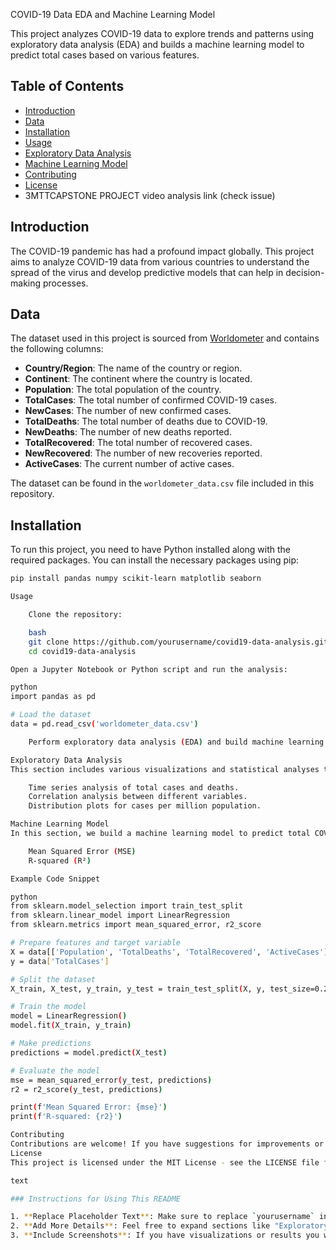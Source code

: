  COVID-19 Data EDA and Machine Learning Model

This project analyzes COVID-19 data to explore trends and patterns using exploratory data analysis (EDA) and builds a machine learning model to predict total cases based on various features.

## Table of Contents

- [Introduction](#introduction)
- [Data](#data)
- [Installation](#installation)
- [Usage](#usage)
- [Exploratory Data Analysis](#exploratory-data-analysis)
- [Machine Learning Model](#machine-learning-model)
- [Contributing](#contributing)
- [License](#license)
- 3MTTCAPSTONE PROJECT video analysis link (check issue)

## Introduction

The COVID-19 pandemic has had a profound impact globally. This project aims to analyze COVID-19 data from various countries to understand the spread of the virus and develop predictive models that can help in decision-making processes.

## Data

The dataset used in this project is sourced from [Worldometer](https://www.worldometers.info/coronavirus/) and contains the following columns:

- **Country/Region**: The name of the country or region.
- **Continent**: The continent where the country is located.
- **Population**: The total population of the country.
- **TotalCases**: The total number of confirmed COVID-19 cases.
- **NewCases**: The number of new confirmed cases.
- **TotalDeaths**: The total number of deaths due to COVID-19.
- **NewDeaths**: The number of new deaths reported.
- **TotalRecovered**: The total number of recovered cases.
- **NewRecovered**: The number of new recoveries reported.
- **ActiveCases**: The current number of active cases.
  
The dataset can be found in the `worldometer_data.csv` file included in this repository.

## Installation

To run this project, you need to have Python installed along with the required packages. You can install the necessary packages using pip:

```bash
pip install pandas numpy scikit-learn matplotlib seaborn

Usage

    Clone the repository:

    bash
    git clone https://github.com/yourusername/covid19-data-analysis.git
    cd covid19-data-analysis

Open a Jupyter Notebook or Python script and run the analysis:

python
import pandas as pd

# Load the dataset
data = pd.read_csv('worldometer_data.csv')

    Perform exploratory data analysis (EDA) and build machine learning models as outlined in the notebooks.

Exploratory Data Analysis
This section includes various visualizations and statistical analyses to understand trends in COVID-19 data, such as:

    Time series analysis of total cases and deaths.
    Correlation analysis between different variables.
    Distribution plots for cases per million population.

Machine Learning Model
In this section, we build a machine learning model to predict total COVID-19 cases based on selected features such as population, total deaths, and total recovered. The model evaluation metrics used include:

    Mean Squared Error (MSE)
    R-squared (R²)

Example Code Snippet

python
from sklearn.model_selection import train_test_split
from sklearn.linear_model import LinearRegression
from sklearn.metrics import mean_squared_error, r2_score

# Prepare features and target variable
X = data[['Population', 'TotalDeaths', 'TotalRecovered', 'ActiveCases']]
y = data['TotalCases']

# Split the dataset
X_train, X_test, y_train, y_test = train_test_split(X, y, test_size=0.2, random_state=42)

# Train the model
model = LinearRegression()
model.fit(X_train, y_train)

# Make predictions
predictions = model.predict(X_test)

# Evaluate the model
mse = mean_squared_error(y_test, predictions)
r2 = r2_score(y_test, predictions)

print(f'Mean Squared Error: {mse}')
print(f'R-squared: {r2}')

Contributing
Contributions are welcome! If you have suggestions for improvements or features, please open an issue or submit a pull request.
License
This project is licensed under the MIT License - see the LICENSE file for details.

text

### Instructions for Using This README

1. **Replace Placeholder Text**: Make sure to replace `yourusername` in the Git clone command with your actual GitHub username.
2. **Add More Details**: Feel free to expand sections like "Exploratory Data Analysis" or "Machine Learning Model" with more specific details about your findings or methodologies used in your analysis.
3. **Include Screenshots**: If you have visualizations or results you want to showcase, consider adding images to your README by uploading them to your repository and linking them appropriately.


